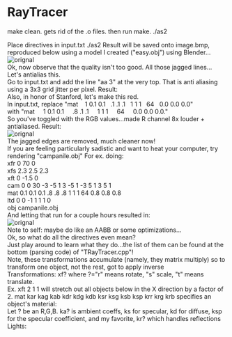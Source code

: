 # RayTracer

make clean. gets rid of the .o files. 
then run make.
./as2

Place directives in input.txt
./as2
Result will be saved onto image.bmp, reproduced below using a model I created ("easy.obj") using Blender...
<br>
<img src="https://dl.dropboxusercontent.com/u/105935968/raytracerImages/first.jpg" alt="orignal"> 
<br>
Ok, now observe that the quality isn't too good. All those jagged lines... Let's antialias this.
<br>
Go to input.txt and add the line "aa 3" at the very top. That is anti aliasing using a 3x3 grid jitter per pixel. Result:
<br>
Also, in honor of Stanford, let's make this red.
<br>
In input.txt, replace "mat &nbsp;&nbsp;&nbsp;1 0.1 0.1&nbsp;&nbsp;&nbsp;.1 .1 .1&nbsp;&nbsp;&nbsp;1 1 1&nbsp;&nbsp;&nbsp;64&nbsp;&nbsp;&nbsp;0.0 0.0 0.0"
<br>
with "mat &nbsp;&nbsp;&nbsp;  1 0.1 0.1 &nbsp;&nbsp;&nbsp;     .8 .1 .1   &nbsp;&nbsp;&nbsp;   1 1 1  &nbsp;&nbsp;&nbsp;   64   &nbsp;&nbsp;&nbsp;  0.0 0.0 0.0."
<br>
So you've toggled with the RGB values...made R channel 8x louder + antialiased. Result:
<br>
<img src="https://dl.dropboxusercontent.com/u/105935968/raytracerImages/scene.jpg" alt="orignal"> 
<br>
The jagged edges are removed, much cleaner now!
<br>
If you are feeling particularly sadistic and want to heat your computer, try rendering "campanile.obj"
For ex. doing: <br>
xfr 0 70 0<br>
xfs 2.3 2.5 2.3<br>
xft 0 -1.5 0<br>
cam   0 0 30 -3 -5 1 3 -5 1 -3 5 1 3 5 1<br>
mat   0.1 0.1 0.1   .8 .8 .8   1 1 1   64   0.8 0.8 0.8<br>
ltd   0 0 -1  1 1 1    0<br>
obj campanile.obj<br>
And letting that run for a couple hours resulted in: <br>
<img src="https://dl.dropboxusercontent.com/u/105935968/raytracerImages/Campanile.png" alt="orignal"> 
<br>
Note to self: maybe do like an AABB or some optimizations...
<br>
Ok, so what do all the directives even mean?<br>
Just play around to learn what they do...the list of them can be found at the bottom (parsing code) of "TRayTracer.cpp"! <br>
Note, these transformations accumulate (namely, they matrix multiply) so to transform one object, not the rest, got to apply inverse <br>
Transformations: xf? where ?="r" means rotate, "s" scale, "t" means translate. <br>
Ex. xft 2 1 1 will stretch out all objects below in the X direction by a factor of 2.
mat kar kag kab kdr kdg kdb ksr ksg ksb ksp krr krg krb specifies an object's material: <br>
Let ? be an R,G,B. ka? is ambient coeffs, ks for specular, kd for diffuse, ksp for the specular coefficient, and my favorite, kr? which handles reflections <br>
Lights: 

